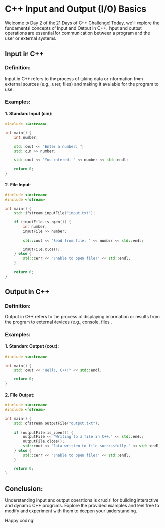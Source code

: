 

# C++ Input and Output (I/O) Basics

Welcome to Day 2 of the 21 Days of C++ Challenge! Today, we'll explore the fundamental concepts of Input and Output in C++. Input and output operations are essential for communication between a program and the user or external systems.

## Input in C++

### Definition:
Input in C++ refers to the process of taking data or information from external sources (e.g., user, files) and making it available for the program to use.

### Examples:

#### 1. Standard Input (cin):
```cpp
#include <iostream>

int main() {
    int number;
    
    std::cout << "Enter a number: ";
    std::cin >> number;

    std::cout << "You entered: " << number << std::endl;

    return 0;
}
```

#### 2. File Input:
```cpp
#include <iostream>
#include <fstream>

int main() {
    std::ifstream inputFile("input.txt");
    
    if (inputFile.is_open()) {
        int number;
        inputFile >> number;
        
        std::cout << "Read from file: " << number << std::endl;

        inputFile.close();
    } else {
        std::cerr << "Unable to open file!" << std::endl;
    }

    return 0;
}
```

## Output in C++

### Definition:
Output in C++ refers to the process of displaying information or results from the program to external devices (e.g., console, files).

### Examples:

#### 1. Standard Output (cout):
```cpp
#include <iostream>

int main() {
    std::cout << "Hello, C++!" << std::endl;

    return 0;
}
```

#### 2. File Output:
```cpp
#include <iostream>
#include <fstream>

int main() {
    std::ofstream outputFile("output.txt");
    
    if (outputFile.is_open()) {
        outputFile << "Writing to a file in C++." << std::endl;
        outputFile.close();
        std::cout << "Data written to file successfully." << std::endl;
    } else {
        std::cerr << "Unable to open file!" << std::endl;
    }

    return 0;
}
```

## Conclusion:

Understanding input and output operations is crucial for building interactive and dynamic C++ programs. Explore the provided examples and feel free to modify and experiment with them to deepen your understanding.

Happy coding!
